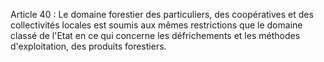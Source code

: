 Article 40 : Le domaine forestier des particuliers, des coopératives
et des collectivités locales est soumis aux mêmes restrictions que le
domaine classé de l'Etat en ce qui concerne les défrichements et les
méthodes d'exploitation, des produits forestiers.